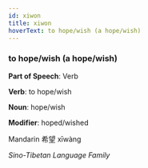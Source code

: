```yaml
---
id: xiwon
title: xiwon
hoverText: to hope/wish (a hope/wish)
---
```


### to hope/wish (a hope/wish)

**Part of Speech**: Verb

**Verb**: to hope/wish

**Noun**: hope/wish

**Modifier**: hoped/wished

Mandarin 希望 xīwàng 

*Sino-Tibetan Language Family*